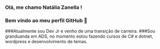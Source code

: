 ### Olá, me chamo Natália Zanella ! 
### Bem vindo ao meu perfil GitHub 👋

###Atualmente sou Dev Jr e venho de uma transição de carreira.
###Sou granduanda em ADS, no momento estou fazendo cursos de C# e dotnet, wordpress e desenvolvimento de temas.
